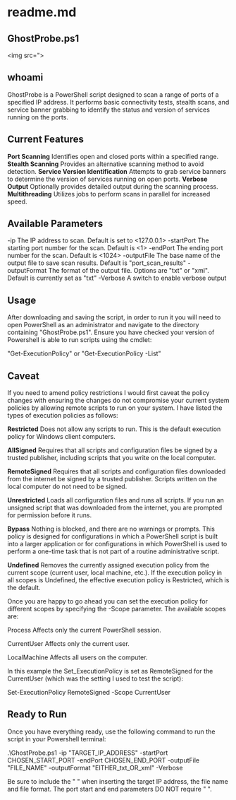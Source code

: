 # readme.md

## GhostProbe.ps1

<img src=">

## whoami

GhostProbe is a PowerShell script designed to scan a range of ports of a specified IP address. 
It performs basic connectivity tests, stealth scans, and service banner grabbing to identify the 
status and version of services running on the ports.


## Current Features

**Port Scanning**                       Identifies open and closed ports within a specified range.
**Stealth Scanning**                    Provides an alternative scanning method to avoid detection.
**Service Version Identification**      Attempts to grab service banners to determine the version of services running on open ports.
**Verbose Output**                      Optionally provides detailed output during the scanning process.
**Multithreading**                      Utilizes jobs to perform scans in parallel for increased speed.


## Available Parameters

-ip                 The IP address to scan. Default is set to <127.0.0.1>
-startPort          The starting port number for the scan. Default is <1>
-endPort            The ending port number for the scan. Default is <1024>
-outputFile         The base name of the output file to save scan results. Default is "port_scan_results"
-outputFormat       The format of the output file. Options are "txt" or "xml". Default is currently set as "txt"
-Verbose            A switch to enable verbose output


## Usage

After downloading and saving the script, in order to run it you will need to open PowerShell as an administrator and navigate to the 
directory containing "GhostProbe.ps1". Ensure you have checked your version of Powershell is able to run scripts using the cmdlet:

"Get-ExecutionPolicy" or "Get-ExecutionPolicy -List"


## Caveat

If you need to amend policy restrictions I would first caveat the policy changes with ensuring the changes do not compromise your 
current system policies by allowing remote scripts to run on your system. I have listed the types of execution policies as follows:

**Restricted** Does not allow any scripts to run. This is the default execution policy for Windows client computers.

**AllSigned** Requires that all scripts and configuration files be signed by a trusted publisher, including scripts that you write on 
the local computer.

**RemoteSigned** Requires that all scripts and configuration files downloaded from the internet be signed by a trusted publisher. 
Scripts written on the local computer do not need to be signed.

**Unrestricted** Loads all configuration files and runs all scripts. If you run an unsigned script that was downloaded from the 
internet, you are prompted for permission before it runs.

**Bypass** Nothing is blocked, and there are no warnings or prompts. This policy is designed for configurations in which a PowerShell 
script is built into a larger application or for configurations in which PowerShell is used to perform a one-time task that is not 
part of a routine administrative script.

**Undefined** Removes the currently assigned execution policy from the current scope (current user, local machine, etc.). If the 
execution policy in all scopes is Undefined, the effective execution policy is Restricted, which is the default.

Once you are happy to go ahead you can set the execution policy for different scopes by specifying the -Scope parameter. The 
available scopes are:

Process         Affects only the current PowerShell session.

CurrentUser     Affects only the current user.

LocalMachine    Affects all users on the computer.

In this example the Set_ExecutionPolicy is set as RemoteSigned for the CurrentUser (which was the setting I used to test the 
script):

Set-ExecutionPolicy RemoteSigned -Scope CurrentUser


## Ready to Run

Once you have everything ready, use the following command to run the script in your Powershell terminal:

.\GhostProbe.ps1 -ip "TARGET_IP_ADDRESS" -startPort CHOSEN_START_PORT -endPort CHOSEN_END_PORT -outputFile "FILE_NAME" -outputFormat "EITHER_txt_OR_xml" -Verbose

Be sure to include the " " when inserting the target IP address, the file name and file format. 
The port start and end parameters DO NOT require " ".
